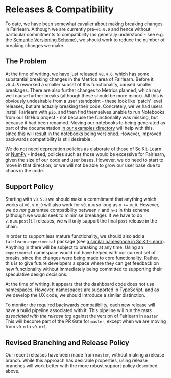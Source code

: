 # Releases & Compatibility

To date, we have been somewhat cavalier about making breaking
changes in Fairlearn.
Although we are currently pre-`v1.0.0` and hence without particular
commitments to compatibility (as generally understood - see e.g.
the [Semantic Versioning Scheme](https://semver.org/)), we should
work to reduce the number of breaking changes we make.

## The Problem

At the time of writing, we have just released `v0.4.6`, which has
some substantial breaking changes in the Metrics area of Fairlearn.
Before it, `v0.4.5` reworked a smaller subset of this functionality, 
caused smaller breakages.
There are also further changes to Metrics planned, which may well
cause further breaks (although these should be more minor).
All this is obviously undesirable from a user standpoint - these look
like 'patch' level releases, but are actually breaking their code.
Concretely, we've had users install Fairlearn with `pip`, and then
find themselves unable to run Notebooks from our GitHub project - not
because the functionality was missing, but because it had been
renamed.
Moving our notebooks to being generated as part of the documentation
[in our examples directory](https://github.com/fairlearn/fairlearn/tree/master/examples)
will help with this, since this will result in the notebooks being
versioned.
However, improved backwards compatibility is still desirable.

We do not need deprecation policies as elaborate of those of
[SciKit-Learn](https://numpy.org/neps/nep-0023-backwards-compatibility.html)
or [NumPy](https://numpy.org/neps/nep-0023-backwards-compatibility.html) - indeed,
policies such as those would be excessive for Fairlearn, given the
size of our code and user bases.
However, we do need to start to move in that direction, or we will
not be able to grow our user base due to chaos in the code.

## Support Policy

Starting with `v0.5.0` we should make a commitment that anything which works at `v0.n.m_0` will also work for `v0.n.m` so long as `m >= m_0`.
However, we do *not* guarantee compatibility between `n` and `n+1` in this scheme (although we would seek to minimise breakage).
If we have to do `v.n.m.post[i]` releases, we will only support the final `post` release in the chain.

In order to support less mature functionality, we should also add
a `fairlearn.experimental` package (see [a similar namespace in
SciKit-Learn](https://scikit-learn.org/stable/modules/classes.html#module-sklearn.experimental)).
Anything in there will be subject to breaking at any time.
Using an `experimental` namespace would not have helped with our
current set of breaks, since the changes were being made to core
functionality.
Rather, this is to give future developers a space where they can
get feedback on new functionality without immediately being
committed to supporting their speculative design decisions.

At the time of writing, it appears that the dashboard code does
not use namespaces.
However, namespaces are supported in TypeScript, and as we develop
the UX code, we should introduce a similar distinction.

To monitor the required backwards compatibility, each new release
will have a build pipeline associated with it.
This pipeline will run the *tests associated with the release tag*
against the version of Fairlearn in `master`
This will become part of the PR Gate for `master`, except when
we are moving from `v0.n` to `v0.n+1`.

## Revised Branching and Release Policy

Our recent releases have been made from `master`, without
making a release branch.
While this approach has desirable properties, using release branches
will work better with the more robust support policy described above.

